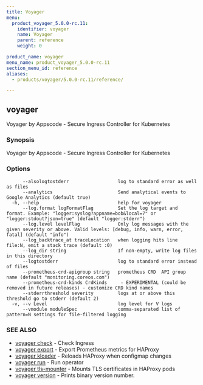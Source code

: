 ```yaml
---
title: Voyager
menu:
  product_voyager_5.0.0-rc.11:
    identifier: voyager
    name: Voyager
    parent: reference
    weight: 0

product_name: voyager
menu_name: product_voyager_5.0.0-rc.11
section_menu_id: reference
aliases:
  - products/voyager/5.0.0-rc.11/reference/

---
```

## voyager

Voyager by Appscode - Secure Ingress Controller for Kubernetes

### Synopsis

Voyager by Appscode - Secure Ingress Controller for Kubernetes

### Options

```
      --alsologtostderr                  log to standard error as well as files
      --analytics                        Send analytical events to Google Analytics (default true)
  -h, --help                             help for voyager
      --log.format logFormatFlag         Set the log target and format. Example: "logger:syslog?appname=bob&local=7" or "logger:stdout?json=true" (default "logger:stderr")
      --log.level levelFlag              Only log messages with the given severity or above. Valid levels: [debug, info, warn, error, fatal] (default "info")
      --log_backtrace_at traceLocation   when logging hits line file:N, emit a stack trace (default :0)
      --log_dir string                   If non-empty, write log files in this directory
      --logtostderr                      log to standard error instead of files
      --prometheus-crd-apigroup string   prometheus CRD  API group name (default "monitoring.coreos.com")
      --prometheus-crd-kinds CrdKinds     - EXPERIMENTAL (could be removed in future releases) - customize CRD kind names
      --stderrthreshold severity         logs at or above this threshold go to stderr (default 2)
  -v, --v Level                          log level for V logs
      --vmodule moduleSpec               comma-separated list of pattern=N settings for file-filtered logging
```

### SEE ALSO

* [voyager check](/docs/reference/voyager_check.md)	 - Check Ingress
* [voyager export](/docs/reference/voyager_export.md)	 - Export Prometheus metrics for HAProxy
* [voyager kloader](/docs/reference/voyager_kloader.md)	 - Reloads HAProxy when configmap changes
* [voyager run](/docs/reference/voyager_run.md)	 - Run operator
* [voyager tls-mounter](/docs/reference/voyager_tls-mounter.md)	 - Mounts TLS certificates in HAProxy pods
* [voyager version](/docs/reference/voyager_version.md)	 - Prints binary version number.

